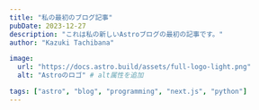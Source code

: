 ```yaml
---
title: "私の最初のブログ記事"
pubDate: 2023-12-27
description: "これは私の新しいAstroブログの最初の記事です。"
author: "Kazuki Tachibana"

image:
  url: "https://docs.astro.build/assets/full-logo-light.png"
  alt: "Astroのロゴ" # alt属性を追加

tags: ["astro", "blog", "programming", "next.js", "python"]
---
```

